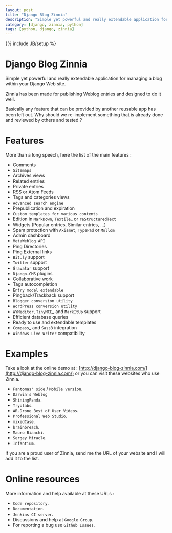 ```yaml
---
layout: post
title: "Django Blog Zinnia"
description: "Simple yet powerful and really extendable application for managing a blog"
category: [django, zinnia, python] 
tags: [python, django, zinnia]
---
```

{% include JB/setup %}

Django Blog Zinnia
==================

Simple yet powerful and really extendable application for managing a blog
within your Django Web site.

Zinnia has been made for publishing Weblog entries and designed to do it well.

Basically any feature that can be provided by another reusable app has been
left out.
Why should we re-implement something that is already done and reviewed by
others and tested ?

Features
========

More than a long speech, here the list of the main features :

* Comments
* `Sitemaps`
* Archives views
* Related entries
* Private entries
* RSS or Atom Feeds
* Tags and categories views
* `Advanced search engine`
* Prepublication and expiration
* `Custom templates for various contents`
* Edition in `MarkDown`, `Textile`_ or `reStructuredText`
* Widgets (Popular entries, Similar entries, ...)
* Spam protection with `Akismet`, `TypePad` or `Mollom`
* Admin dashboard
* `MetaWeblog API`
* Ping Directories
* Ping External links
* `Bit.ly` support
* `Twitter` support
* `Gravatar` support
* `Django-CMS` plugins
* Collaborative work
* Tags autocompletion
* `Entry model extendable`
* Pingback/Trackback support
* `Blogger conversion utility`
* `WordPress conversion utility`
* `WYMeditor`, `TinyMCE`_ and `MarkItUp` support
* Efficient database queries
* Ready to use and extendable templates
* `Compass`_ and `Sass3` integration
* `Windows Live Writer` compatibility

Examples
========

Take a look at the online demo at : [http://django-blog-zinnia.com/](http://django-blog-zinnia.com/)
or you can visit these websites who use Zinnia.

* `Fantomas' side`  / `Mobile version`.
* `Darwin's Weblog`
* `ShiningPanda`.
* `Tryolabs`.
* `AR.Drone Best of User Videos`.
* `Professional Web Studio`.
* `mixedCase`.
* `brainbreach`.
* `Mauro Bianchi`.
* `Sergey Miracle`.
* `Infantium`.


If you are a proud user of Zinnia, send me the URL of your website and I
will add it to the list.

Online resources
================

More information and help available at these URLs :

* `Code repository`.
* `Documentation`.
* `Jenkins CI server`.
* Discussions and help at `Google Group`.
* For reporting a bug use `Github Issues`.


